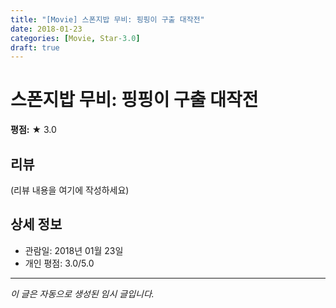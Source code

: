 ```yaml
---
title: "[Movie] 스폰지밥 무비: 핑핑이 구출 대작전"
date: 2018-01-23
categories: [Movie, Star-3.0]
draft: true
---
```


# 스폰지밥 무비: 핑핑이 구출 대작전

**평점:** ★ 3.0

## 리뷰

(리뷰 내용을 여기에 작성하세요)

## 상세 정보

- 관람일: 2018년 01월 23일
- 개인 평점: 3.0/5.0

---

*이 글은 자동으로 생성된 임시 글입니다.*
